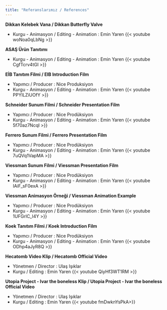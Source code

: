 ```yaml
---
title: "Referanslarımız / References"
---
```

**Dikkan Kelebek Vana / Dikkan Butterfly Valve**
* Kurgu - Animasyon / Editing - Animation : Emin Yaren
{{< youtube woNoa0qLbNg >}}

**ASAŞ Ürün Tanıtımı**
* Kurgu - Animasyon / Editing - Animation : Emin Yaren
{{< youtube CgfTcrv4tGI >}}

**EİB Tanıtım Filmi / EIB Introduction Film**
* Yapımcı / Producer : Nice Produksiyon
* Kurgu - Animasyon / Editing - Animation : Emin Yaren
{{< youtube PPYILZiUOfY >}}


**Schneider Sunum Filmi / Schneider Presentation Film**
* Yapımcı / Producer : Nice Prodüksiyon
* Kurgu - Animasyon / Editing - Animation : Emin Yaren
{{< youtube 5f70az7NcqI >}}



**Ferrero Sunum Filmi / Ferrero Presentation Film**
* Yapımcı / Producer : Nice Prodüksiyon
* Kurgu - Animasyon / Editing - Animation : Emin Yaren
{{< youtube 7uQVq1VapMA >}}



**Viessman Sunum Filmi / Viessman Presentation Film**
* Yapımcı / Producer : Nice Prodüksiyon
* Kurgu - Animasyon / Editing - Animation : Emin Yaren
{{< youtube IAiF_sF0exA >}}

**Viessman Animasyon Örneği / Viessman Animation Example**
* Yapımcı / Producer : Nice Prodüksiyon
* Kurgu - Animasyon / Editing - Animation : Emin Yaren
{{< youtube 1UFGrIC_I4Y >}}

**Koek Tanıtım Filmi / Koek Introduction Film**
* Yapımcı / Producer : Nice Prodüksiyon
* Kurgu - Animasyon / Editing - Animation : Emin Yaren
{{< youtube ODhp4aJyR8Q >}}


**Hecatomb Video Klip / Hecatomb Official Video**
* Yönetmen / Director : Ulaş Işıklar
* Kurgu / Editing : Emin Yaren
{{< youtube QiyHf3WT1RM >}}

**Utopia Project - Ivar the boneless Klip / Utopia Project - Ivar the boneless Official Video**
* Yönetmen / Director : Ulaş Işıklar
* Kurgu / Editing : Emin Yaren
{{< youtube fmDwknYsPkA>}}
